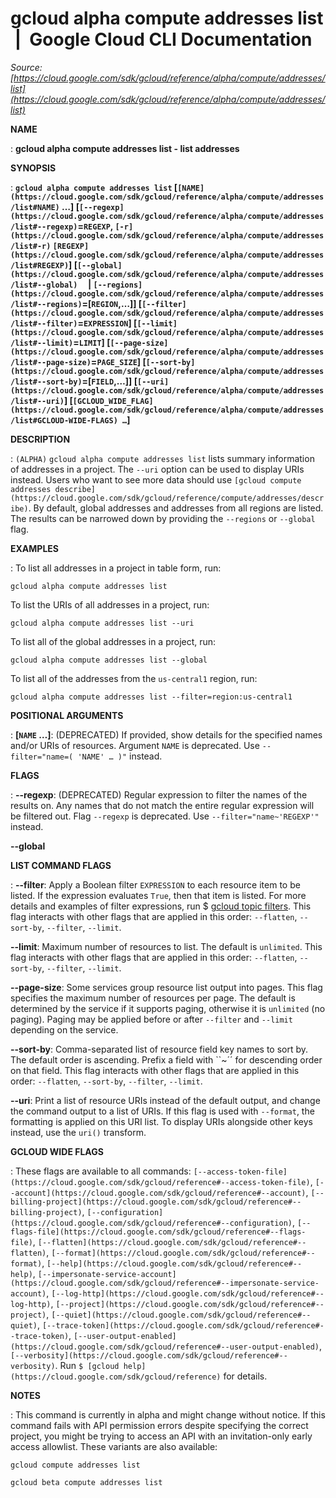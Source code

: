 # gcloud alpha compute addresses list  |  Google Cloud CLI Documentation

*Source: [https://cloud.google.com/sdk/gcloud/reference/alpha/compute/addresses/list](https://cloud.google.com/sdk/gcloud/reference/alpha/compute/addresses/list)*

**NAME**

: **gcloud alpha compute addresses list - list addresses**

**SYNOPSIS**

: **`gcloud alpha compute addresses list` [`[NAME](https://cloud.google.com/sdk/gcloud/reference/alpha/compute/addresses/list#NAME)` …] [`[--regexp](https://cloud.google.com/sdk/gcloud/reference/alpha/compute/addresses/list#--regexp)`=`REGEXP`, `[-r](https://cloud.google.com/sdk/gcloud/reference/alpha/compute/addresses/list#-r)` `[REGEXP](https://cloud.google.com/sdk/gcloud/reference/alpha/compute/addresses/list#REGEXP)`] [`[--global](https://cloud.google.com/sdk/gcloud/reference/alpha/compute/addresses/list#--global)`     | `[--regions](https://cloud.google.com/sdk/gcloud/reference/alpha/compute/addresses/list#--regions)`=[`REGION`,…]] [`[--filter](https://cloud.google.com/sdk/gcloud/reference/alpha/compute/addresses/list#--filter)`=`EXPRESSION`] [`[--limit](https://cloud.google.com/sdk/gcloud/reference/alpha/compute/addresses/list#--limit)`=`LIMIT`] [`[--page-size](https://cloud.google.com/sdk/gcloud/reference/alpha/compute/addresses/list#--page-size)`=`PAGE_SIZE`] [`[--sort-by](https://cloud.google.com/sdk/gcloud/reference/alpha/compute/addresses/list#--sort-by)`=[`FIELD`,…]] [`[--uri](https://cloud.google.com/sdk/gcloud/reference/alpha/compute/addresses/list#--uri)`] [`[GCLOUD_WIDE_FLAG](https://cloud.google.com/sdk/gcloud/reference/alpha/compute/addresses/list#GCLOUD-WIDE-FLAGS) …`]**

**DESCRIPTION**

: `(ALPHA)` `gcloud alpha compute addresses list` lists
summary information of addresses in a project. The `--uri` option can
be used to display URIs instead. Users who want to see more data should use
`[gcloud compute
addresses describe](https://cloud.google.com/sdk/gcloud/reference/compute/addresses/describe)`.
By default, global addresses and addresses from all regions are listed. The
results can be narrowed down by providing the `--regions` or
`--global` flag.

**EXAMPLES**

: To list all addresses in a project in table form, run:

```
gcloud alpha compute addresses list
```

To list the URIs of all addresses in a project, run:

```
gcloud alpha compute addresses list --uri
```

To list all of the global addresses in a project, run:

```
gcloud alpha compute addresses list --global
```

To list all of the addresses from the
``us-central1`` region, run:

```
gcloud alpha compute addresses list --filter=region:us-central1
```

**POSITIONAL ARGUMENTS**

: **[`NAME` …]**:
(DEPRECATED) If provided, show details for the specified names and/or URIs of
resources.
Argument `NAME` is deprecated. Use `--filter="name=( 'NAME'
… )"` instead.

**FLAGS**

: **--regexp**:
(DEPRECATED) Regular expression to filter the names of the results on. Any names
that do not match the entire regular expression will be filtered out.
Flag `--regexp` is deprecated. Use
`--filter="name~'REGEXP'"` instead.

**--global**

**LIST COMMAND FLAGS**

: **--filter**:
Apply a Boolean filter `EXPRESSION` to each resource item
to be listed. If the expression evaluates `True`, then that item is
listed. For more details and examples of filter expressions, run $ [gcloud topic filters](https://cloud.google.com/sdk/gcloud/reference/topic/filters). This flag
interacts with other flags that are applied in this order:
`--flatten`, `--sort-by`, `--filter`,
`--limit`.

**--limit**:
Maximum number of resources to list. The default is `unlimited`. This
flag interacts with other flags that are applied in this order:
`--flatten`, `--sort-by`, `--filter`,
`--limit`.

**--page-size**:
Some services group resource list output into pages. This flag specifies the
maximum number of resources per page. The default is determined by the service
if it supports paging, otherwise it is `unlimited` (no paging).
Paging may be applied before or after `--filter` and
`--limit` depending on the service.

**--sort-by**:
Comma-separated list of resource field key names to sort by. The default order
is ascending. Prefix a field with ``~´´ for descending order on that
field. This flag interacts with other flags that are applied in this order:
`--flatten`, `--sort-by`, `--filter`,
`--limit`.

**--uri**:
Print a list of resource URIs instead of the default output, and change the
command output to a list of URIs. If this flag is used with
`--format`, the formatting is applied on this URI list. To display
URIs alongside other keys instead, use the `uri()` transform.

**GCLOUD WIDE FLAGS**

: These flags are available to all commands: `[--access-token-file](https://cloud.google.com/sdk/gcloud/reference#--access-token-file)`,
`[--account](https://cloud.google.com/sdk/gcloud/reference#--account)`, `[--billing-project](https://cloud.google.com/sdk/gcloud/reference#--billing-project)`,
`[--configuration](https://cloud.google.com/sdk/gcloud/reference#--configuration)`,
`[--flags-file](https://cloud.google.com/sdk/gcloud/reference#--flags-file)`,
`[--flatten](https://cloud.google.com/sdk/gcloud/reference#--flatten)`, `[--format](https://cloud.google.com/sdk/gcloud/reference#--format)`, `[--help](https://cloud.google.com/sdk/gcloud/reference#--help)`, `[--impersonate-service-account](https://cloud.google.com/sdk/gcloud/reference#--impersonate-service-account)`,
`[--log-http](https://cloud.google.com/sdk/gcloud/reference#--log-http)`,
`[--project](https://cloud.google.com/sdk/gcloud/reference#--project)`, `[--quiet](https://cloud.google.com/sdk/gcloud/reference#--quiet)`, `[--trace-token](https://cloud.google.com/sdk/gcloud/reference#--trace-token)`, `[--user-output-enabled](https://cloud.google.com/sdk/gcloud/reference#--user-output-enabled)`,
`[--verbosity](https://cloud.google.com/sdk/gcloud/reference#--verbosity)`.
Run `$ [gcloud help](https://cloud.google.com/sdk/gcloud/reference)` for details.

**NOTES**

: This command is currently in alpha and might change without notice. If this
command fails with API permission errors despite specifying the correct project,
you might be trying to access an API with an invitation-only early access
allowlist. These variants are also available:

```
gcloud compute addresses list
```

```
gcloud beta compute addresses list
```